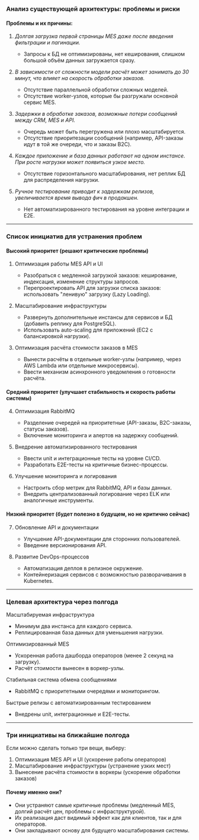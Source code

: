### Анализ существующей архитектуры: проблемы и риски  

#### Проблемы и их причины:

1. *Долгая загрузка первой страницы MES даже после введения фильтрации и пагинации.*  
   * Запросы к БД не оптимизированы, нет кеширования, слишком большой объём данных загружается сразу.  

2. *В зависимости от сложности модели расчёт может занимать до 30 минут, что влияет на скорость обработки заказов.*  
   * Отсутствие параллельной обработки сложных моделей.  
   * Отсутствие worker-узлов, которые бы разгружали основной сервис MES.  

3. *Задержки в обработке заказов, возможные потери сообщений между CRM, MES и API.*  
   * Очередь может быть перегружена или плохо масштабируется.  
   * Отсутствие приоритезации сообщений (например, API-заказы идут в той же очереди, что и заказы B2C).  

4. *Каждое приложение и база данных работают на одном инстансе. При росте нагрузки может появиться узкое место.*  
   * Отсутствие горизонтального масштабирования, нет реплик БД для распределения нагрузки.  

5. *Ручное тестирование приводит к задержкам релизов, увеличивается время вывода фич в продакшен.*  
   * Нет автоматизированного тестирования на уровне интеграции и E2E.  

---

### Список инициатив для устранения проблем  

#### Высокий приоритет (решают критические проблемы)  
1. Оптимизация работы MES API и UI  
   - Разобраться с медленной загрузкой заказов: кеширование, индексация, изменение структуры запросов.  
   - Перепроектировать API для загрузки списка заказов: использовать "ленивую" загрузку (Lazy Loading).  

2. Масштабирование инфраструктуры  
   - Развернуть дополнительные инстансы для сервисов и БД (добавить реплику для PostgreSQL).  
   - Использовать auto-scaling для приложений (EC2 с балансировкой нагрузки).  

3. Оптимизация расчёта стоимости заказов в MES  
   - Вынести расчёты в отдельные worker-узлы (например, через AWS Lambda или отдельные микросервисы).  
   - Ввести механизм асинхронного уведомления о готовности расчёта.  

#### Средний приоритет (улучшает стабильность и скорость работы системы)  
4. Оптимизация RabbitMQ  
   - Разделение очередей на приоритетные (API-заказы, B2C-заказы, статусы заказов).  
   - Включение мониторинга и алертов на задержку сообщений.  

5. Внедрение автоматизированного тестирования  
   - Ввести unit и интеграционные тесты на уровне CI/CD.  
   - Разработать E2E-тесты на критичные бизнес-процессы.  

6. Улучшение мониторинга и логирования  
   - Настроить сбор метрик для RabbitMQ, API и базы данных.  
   - Внедрить централизованный логирование через ELK или аналогичные инструменты.  

#### Низкий приоритет (будет полезно в будущем, но не критично сейчас)  
7. Обновление API и документации  
   - Улучшение API-документации для сторонних пользователей.  
   - Введение версионирования API.  

8. Развитие DevOps-процессов  
   - Автоматизация деплоя в релизное окружение.  
   - Контейнеризация сервисов с возможностью разворачивания в Kubernetes.  

---

### Целевая архитектура через полгода  

Масштабируемая инфраструктура  
   - Минимум два инстанса для каждого сервиса.  
   - Реплицированная база данных для уменьшения нагрузки.  

Оптимизированный MES  
   - Ускоренная работа дашборда операторов (менее 2 секунд на загрузку).  
   - Расчёт стоимости вынесен в воркер-узлы.  

Стабильная система обмена сообщениями  
   - RabbitMQ с приоритетными очередями и мониторингом.  

Быстрые релизы с автоматизированным тестированием  
   - Внедрены unit, интеграционные и E2E-тесты.  

---

### Три инициативы на ближайшие полгода  
Если можно сделать только три вещи, выберу:  

1. Оптимизация MES API и UI (ускорение работы операторов)  
2. Масштабирование инфраструктуры (устранение узких мест)  
3. Вынесение расчёта стоимости в воркеры (ускорение обработки заказов)  

#### Почему именно они?  
- Они устраняют самые критичные проблемы (медленный MES, долгий расчёт цен, проблемы с инфраструктурой).  
- Их реализация даст видимый эффект как для клиентов, так и для операторов.  
- Они закладывают основу для будущего масштабирования системы.  
